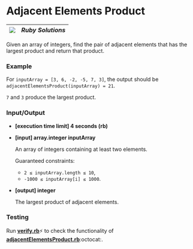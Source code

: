 # Adjacent Elements Product

| ![](https://app.codesignal.com/user-icons/languages/rb.svg) | ***Ruby Solutions*** |
|---|---|

Given an array of integers, find the pair of adjacent elements that has the largest product and return that product.

### Example

For `inputArray = [3, 6, -2, -5, 7, 3]`, the output should be
`adjacentElementsProduct(inputArray) = 21`.

`7` and `3` produce the largest product.

### Input/Output

- **[execution time limit] 4 seconds (rb)**


- **[input] array.integer inputArray**

  An array of integers containing at least two elements.

  Guaranteed constraints:
  - `2 ≤ inputArray.length ≤ 10`,
  - `-1000 ≤ inputArray[i] ≤ 1000`.


- **[output] integer**

  The largest product of adjacent elements.


### Testing
Run [**verify.rb**](./verify.rb):zap: to check the functionality of [**adjacentElementsProduct.rb**](./adjacentElementsProduct.rb):octocat:.